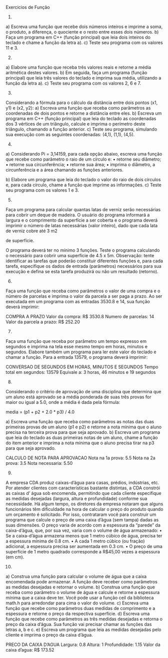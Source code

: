 Exercicios de Função

1.
a) Escreva uma função que recebe dois números
inteiros e imprime a soma, o produto, a diferença, o
quociente e o resto entre esses dois números.
b) Faça um programa em C++ (função principal)
que leia dois inteiros do teclado e chame a função
da letra a).
c) Teste seu programa com os valores 11 e 3.

2.
a) Elabore uma função que receba três valores
reais e retorne a média aritmética destes valores.
b) Em seguida, faça um programa (função
principal) que leia três valores do teclado e imprima
sua média, utilizando a função da letra a).
c) Teste seu programa com os valores 2, 6 e 7.

3.
Considerando a fórmula para o cálculo da
distância entre dois pontos (x1, y1) e (x2, y2):
a) Escreva uma função que receba como
parâmetros as coordenadas de dois pontos e retorne
a distância entre eles.
b) Escreva um programa em C++ (função principal)
que leia do teclado as coordenadas dos 3 vértices
de um triângulo, calcule e imprima o perímetro deste
triângulo, chamando a função anterior.
c) Teste seu programa, simulando sua execução
com as seguintes coordenadas: (4,1), (1,1), (4,5).

4.
a) Considerando Pi = 3,14159, para cada opção
abaixo, escreva uma função que recebe como
parâmetro o raio de um círculo e:
▪ retorne seu diâmetro;
▪ retorne sua circunferência;
▪ retorne sua área;
▪ imprima o diâmetro, a circunferência e a área
chamando as funções anteriores.

b) Elabore um programa que leia do teclado o valor
do raio de dois círculos e, para cada círculo, chame a
função que imprime as informações.
c) Teste seu programa com os valores 1 e 3.

5.
Faça um programa para calcular quantas
latas de verniz serão necessárias para cobrir um
deque de madeira. O usuário do programa
informará a largura e o comprimento da superfície a
ser coberta e o programa deverá imprimir o número
de latas necessárias (valor inteiro), dado que cada
lata de verniz cobre até 3 m2

de superfície. 

O programa deverá ter no mínimo 3 funções. Teste o
programa calculando o necessário para cobrir uma
superfície de 4.5 x 5m.
Observação: tente identificar as tarefas que poderão
constituir diferentes funções e, para cada tarefa,
especifique os dados de entrada (parâmetros)
necessários para sua execução e defina se esta
tarefa produzirá ou não um resultado (retorno).

6.

Faça uma função que receba como parâmetros o
valor de uma compra e o número de parcelas e
imprima o valor da parcela a ser paga a prazo.
Ao ser executada em um programa com as entradas
3530.8 e 14, sua função deverá imprimir:

COMPRA A PRAZO
Valor da compra: R$ 3530.8
Numero de parcelas: 14
Valor da parcela a prazo: R$ 252.20

7.
Faça uma função que receba por parâmetro um
tempo expresso em segundos e imprima na tela
esse mesmo tempo em horas, minutos e segundos.
Elabore também um programa para ler este valor do
teclado e chamar a função.
Para a entrada 13579, o programa deverá imprimir:

CONVERSAO DE SEGUNDOS EM HORAS, MINUTOS E SEGUNDOS
Tempo total em segundos: 13579
Equivale a: 3 horas, 46 minutos e 19 segundos

8.
Considerando o critério de aprovação de uma
disciplina que determina que um aluno está aprovado
se a média ponderada de suas três provas for maior
ou igual a 5.0, onde a média é dada pela fórmula:

media = (p1 + p2 + 2.0 * p3) / 4.0

a) Escreva uma função que receba como parâmetros
as notas das duas primeiras provas de um aluno (p1
e p2) e retorne a nota mínima que o aluno precisa
na terceira prova para que seja aprovado.
b) Escreva um programa que leia do teclado as duas
primeiras notas de um aluno, chame a função do
item anterior e imprima a nota mínima que o aluno
precisa tirar na p3 para que seja aprovado.

CALCULO DE NOTA PARA APROVACAO
Nota na 1a prova: 5.5
Nota na 2a prova: 3.5
Nota necessaria: 5.50

9.
A empresa CDA produz caixas-d’água para casas,
prédios, indústrias, etc. Por atender clientes com
características bastante distintas, a CDA constrói as caixas d’
água sob encomenda, permitindo que cada cliente especifique
as medidas desejadas (largura, altura e profundidade)
conforme sua necessidade. Há algum tempo, os diretores da
empresa notaram que alguns funcionários têm dificuldade na
hora de calcular o preço do produto quando um orçamento é
solicitado. Por isso, contrataram você para construir um
programa que calcule o preço de uma caixa d’água (sem
tampa) dadas as suas dimensões.
O preço varia de acordo com a espessura da “parede” da
caixa-d’água, que, por sua vez, varia com o volume de água
armazenado:
• Se a caixa-d’água armazena menos que 1 metro cúbico de água,
precisa ter a espessura mínima de 0.8 cm.
• A cada 1 metro cúbico (ou fração) adicional, a espessura precisa ser
aumentada em 0.3 cm.
• O preço de uma superfície de 1 metro quadrado corresponde a
R$45,00 vezes a espessura (em cm).

10.
a) Construa uma função para calcular o volume de água que a
caixa encomendada pode armazenar. A função deve receber
como parâmetros as medidas desejadas e retornar o volume.
b) Construa uma função que receba como parâmetro o volume de
água e calcule e retorne a espessura mínima que a caixa deve
ter. Você pode usar a função ceil da biblioteca math.h para
arredondar para cima o valor do volume.
c) Escreva uma função que recebe como parâmetros duas
medidas de comprimento e a espessura e retorne o preço da
respectiva superfície.
d) Escreva uma função que recebe como parâmetros as três
medidas desejadas e retorna o preço da caixa d’água. Sua
função vai precisar chamar as funções das letras a, b e c.
e) Escreva um programa que leia as medidas desejadas pelo
cliente e imprima o preço da caixa d’água.

PRECO DA CAIXA D’AGUA
Largura: 0.8
Altura: 1
Profundidade: 1.15
Valor da caixa d’agua: R$ 173.52
